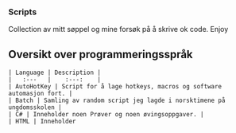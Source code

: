 ### Scripts

Collection av mitt søppel og mine forsøk på å skrive ok code.
Enjoy


## Oversikt over programmeringsspråk
```
| Language | Description |
|   :---   |    :---:    |
| AutoHotKey | Script for å lage hotkeys, macros og software automasjon fort. |
| Batch | Samling av random script jeg lagde i norsktimene på ungdomsskolen |
| C# | Inneholder noen Prøver og noen øvingsoppgaver. |
| HTML | Inneholder
```